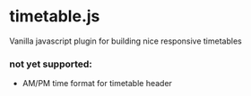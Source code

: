 # timetable.js
Vanilla javascript plugin for building nice responsive timetables

### not yet supported:
- AM/PM time format for timetable header
